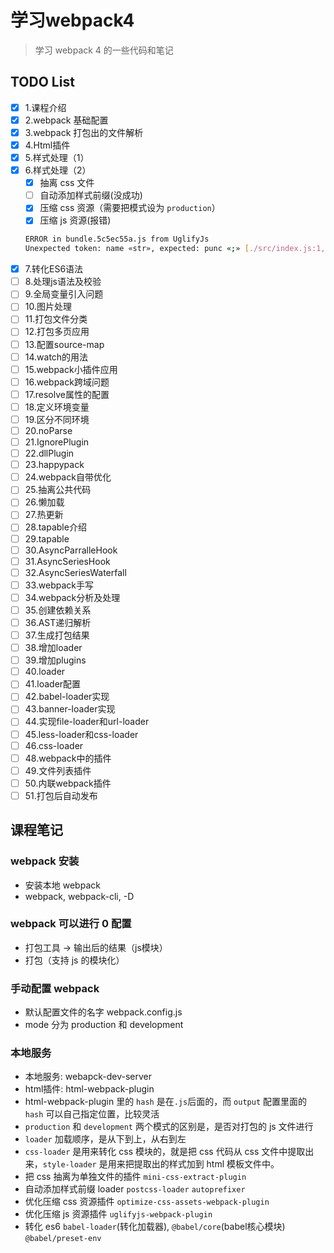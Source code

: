 # 学习webpack4
> 学习 webpack 4  的一些代码和笔记

## TODO List
- [x] 1.课程介绍  
- [x] 2.webpack 基础配置
- [x] 3.webpack 打包出的文件解析
- [x] 4.Html插件
- [x] 5.样式处理（1）
- [x] 6.样式处理（2）
    - [x] 抽离 css 文件
    - [ ] 自动添加样式前缀(没成功)
    - [x] 压缩 css 资源（需要把模式设为 `production`）
    - [x] 压缩 js 资源(报错)  
    ```bash
    ERROR in bundle.5c5ec55a.js from UglifyJs
    Unexpected token: name «str», expected: punc «;» [./src/index.js:1,0][bundle.5c5ec55a.js:91,4]
    ```
- [x] 7.转化ES6语法
- [ ] 8.处理js语法及校验
- [ ] 9.全局变量引入问题
- [ ] 10.图片处理
- [ ] 11.打包文件分类
- [ ] 12.打包多页应用
- [ ] 13.配置source-map
- [ ] 14.watch的用法
- [ ] 15.webpack小插件应用
- [ ] 16.webpack跨域问题
- [ ] 17.resolve属性的配置
- [ ] 18.定义环境变量
- [ ] 19.区分不同环境
- [ ] 20.noParse
- [ ] 21.IgnorePlugin
- [ ] 22.dllPlugin
- [ ] 23.happypack
- [ ] 24.webpack自带优化
- [ ] 25.抽离公共代码
- [ ] 26.懒加载
- [ ] 27.热更新
- [ ] 28.tapable介绍
- [ ] 29.tapable
- [ ] 30.AsyncParralleHook
- [ ] 31.AsyncSeriesHook
- [ ] 32.AsyncSeriesWaterfall
- [ ] 33.webpack手写
- [ ] 34.webpack分析及处理
- [ ] 35.创建依赖关系
- [ ] 36.AST递归解析
- [ ] 37.生成打包结果
- [ ] 38.增加loader
- [ ] 39.增加plugins
- [ ] 40.loader
- [ ] 41.loader配置
- [ ] 42.babel-loader实现
- [ ] 43.banner-loader实现
- [ ] 44.实现file-loader和url-loader
- [ ] 45.less-loader和css-loader
- [ ] 46.css-loader
- [ ] 48.webpack中的插件
- [ ] 49.文件列表插件
- [ ] 50.内联webpack插件
- [ ] 51.打包后自动发布

## 课程笔记

### webpack 安装
- 安装本地 webpack
- webpack, webpack-cli, -D

### webpack 可以进行 0 配置
- 打包工具 -> 输出后的结果（js模块）
- 打包（支持 js 的模块化）

### 手动配置 webpack
- 默认配置文件的名字 webpack.config.js 
- mode 分为 production 和 development

### 本地服务
- 本地服务: webapck-dev-server
- html插件: html-webpack-plugin
- html-webpack-plugin 里的 `hash` 是在`.js`后面的，而 `output` 配置里面的 `hash` 可以自己指定位置，比较灵活
- `production` 和 `development` 两个模式的区别是，是否对打包的 js 文件进行
- `loader` 加载顺序，是从下到上，从右到左
- `css-loader` 是用来转化 css 模块的，就是把 css 代码从 css 文件中提取出来，`style-loader` 是用来把提取出的样式加到 html 模板文件中。
- 把 css 抽离为单独文件的插件 `mini-css-extract-plugin`
- 自动添加样式前缀 loader `postcss-loader` `autoprefixer`
- 优化压缩 css 资源插件 `optimize-css-assets-webpack-plugin`
- 优化压缩 js 资源插件 `uglifyjs-webpack-plugin`
- 转化 es6 `babel-loader`(转化加载器), `@babel/core`(babel核心模块) `@babel/preset-env`